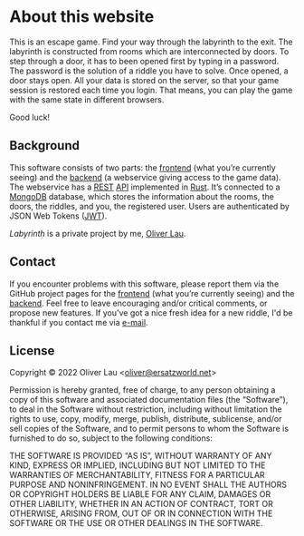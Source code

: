 # About this website

This is an escape game. Find your way through the labyrinth to the exit. The labyrinth is constructed from rooms which are interconnected by doors. To step through a door, it has to been opened first by typing in a password. The password is the solution of a riddle you have to solve. Once opened, a door stays open. All your data is stored on the server, so that your game session is restored each time you login. That means, you can play the game with the same state in different browsers.

Good luck!

## Background

This software consists of two parts: the [frontend](https://github.com/ola-ct/Labyrinth-Frontend) (what you’re currently seeing) and the [backend](https://github.com/ola-ct/Labyrinth) (a webservice giving access to the game data). The webservice has a [REST](https://en.wikipedia.org/wiki/Representational_state_transfer) [API](https://en.wikipedia.org/wiki/API) implemented in [Rust](https://rust-lang.org/). It’s connected to a [MongoDB](https://mongodb.com/) database, which stores the information about the rooms, the doors, the riddles, and you, the registered user. Users are authenticated by JSON Web Tokens ([JWT](https://jwt.io/)). 

*Labyrinth* is a private project by me, [Oliver Lau](mailto:oliver@ersatzworld.net).

## Contact

If you encounter problems with this software, please report them via the GitHub project pages for the [frontend](https://github.com/ola-ct/Labyrinth-Frontend) (what you’re currently seeing) and the [backend](https://github.com/ola-ct/Labyrinth). Feel free to leave encouraging and/or critical comments, or propose new features. If you've got a nice fresh idea for a new riddle, I'd be thankful if you contact me via [e-mail]((mailto:oliver@ersatzworld.net)).

## License

Copyright &copy; 2022 Oliver Lau &lt;oliver@ersatzworld.net&gt;

Permission is hereby granted, free of charge, to any person obtaining a copy of this software and associated documentation files (the “Software”), to deal in the Software without restriction, including without limitation the rights to use, copy, modify, merge, publish, distribute, sublicense, and/or sell copies of the Software, and to permit persons to whom the Software is furnished to do so, subject to the following conditions:

THE SOFTWARE IS PROVIDED “AS IS”, WITHOUT WARRANTY OF ANY KIND, EXPRESS OR IMPLIED, INCLUDING BUT NOT LIMITED TO THE WARRANTIES OF MERCHANTABILITY, FITNESS FOR A PARTICULAR PURPOSE AND NONINFRINGEMENT. IN NO EVENT SHALL THE AUTHORS OR COPYRIGHT HOLDERS BE LIABLE FOR ANY CLAIM, DAMAGES OR OTHER LIABILITY, WHETHER IN AN ACTION OF CONTRACT, TORT OR OTHERWISE, ARISING FROM, OUT OF OR IN CONNECTION WITH THE SOFTWARE OR THE USE OR OTHER DEALINGS IN THE SOFTWARE. 